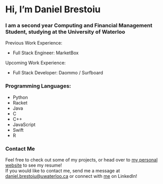 # Hi, I’m Daniel Brestoiu

### I am a second year Computing and Financial Management Student, studying at the University of Waterloo


Previous Work Experience:
  - Full Stack Engineer: MarketBox

Upcoming Work Experience:
  - Full Stack Developer: Daommo / Surfboard

### Programming Languages:
  - Python
  - Racket
  - Java
  - C
  - C++
  - JavaScript
  - Swift
  - R
  
### Contact Me 
Feel free to check out some of my projects, or head over to [my personal website](https://danielbrestoiu.me) to see my resume! <br/>
If you would like to contact me, send me a message at daniel.brestoiu@uwaterloo.ca or connect with [me](https://www.linkedin.com/in/daniel-brestoiu/) on LinkedIn!





<!---
Daniel-Brestoiu/Daniel-Brestoiu is a ✨ special ✨ repository because its `README.md` (this file) appears on your GitHub profile.
You can click the Preview link to take a look at your changes.
--->
